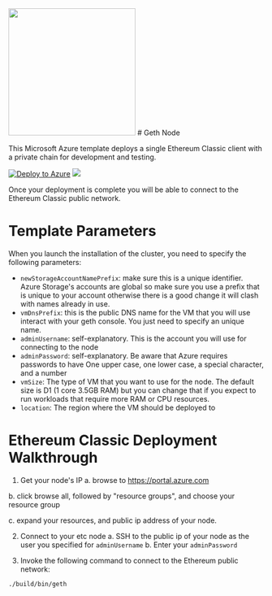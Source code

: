 <img src="https://github.com/ethereumproject/Cloud-Template/blob/master/Azure/images/etcgear-classic-green.png" width="250">
# Geth Node

This Microsoft Azure template deploys a single Ethereum Classic client with a private chain for development and testing.

[![Deploy to Azure](http://azuredeploy.net/deploybutton.png)](https://portal.azure.com/#create/Microsoft.Template/uri/https%3A%2F%2Fraw.githubusercontent.com%2Fethereumproject%2FCloud-Template%2Fmaster%2FAzure%2FAethereumclassic-go-ubuntu%2Fazuredeploy.json)
<a href="http://armviz.io/#/?load=https%3A%2F%2Fraw.githubusercontent.com%2F%2Fethereumproject%2FCloud-Template%2Fmaster%2FAzure%2FAethereumclassic-go-ubuntu%2Fazuredeploy.json" target="_blank">
    <img src="http://armviz.io/visualizebutton.png"/>
</a>

Once your deployment is complete you will be able to connect to the Ethereum Classic public network.

# Template Parameters
When you launch the installation of the cluster, you need to specify the following parameters:
* `newStorageAccountNamePrefix`: make sure this is a unique identifier. Azure Storage's accounts are global so make sure you use a prefix that is unique to your account otherwise there is a good change it will clash with names already in use.
* `vmDnsPrefix`: this is the public DNS name for the VM that you will use interact with your geth console. You just need to specify an unique name.
* `adminUsername`: self-explanatory. This is the account you will use for connecting to the node
* `adminPassword`: self-explanatory. Be aware that Azure requires passwords to have One upper case, one lower case, a special character, and a number
* `vmSize`: The type of VM that you want to use for the node. The default size is D1 (1 core 3.5GB RAM) but you can change that if you expect to run workloads that require more RAM or CPU resources.
* `location`: The region where the VM should be deployed to


# Ethereum Classic Deployment Walkthrough
1. Get your node's IP
 a. browse to https://portal.azure.com

 b. click browse all, followed by "resource groups", and choose your resource group

 c. expand your resources, and public ip address of your node.

2. Connect to your etc node
 a. SSH to the public ip of your node as the user you specified for `adminUsername`
 b. Enter your `adminPassword`

3. Invoke the following command to connect to the Ethereum public network:

`./build/bin/geth`
